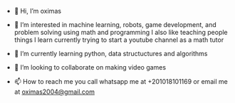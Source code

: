 - 👋 Hi, I’m oximas
- 👀 I’m interested in machine learning, robots, game development, and problem solving using math and programming
I also like teaching people things I learn currently trying to start a youtube channel as a math tutor

- 🌱 I’m currently learning python, data structuctures and algorithms
- 💞️ I’m looking to collaborate on making video games
- 📫 How to reach me you call whatsapp me at +201018101169 or email me at oximas2004@gmail.com

